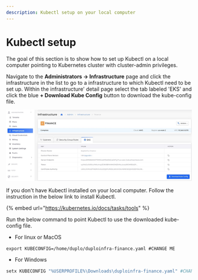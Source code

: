 ```yaml
---
description: Kubectl setup on your local computer
---
```


# Kubectl setup

The goal of this section is to show how to set up Kubectl on a local computer pointing to Kubernetes cluster with cluster-admin privileges.

Navigate to the **Administrators -> Infrastructure** page and click the infrastructure in the list to go to a infrastructure to which Kubectl need to be set up. Within the infrastructure' detail page select the tab labeled 'EKS' and click the blue **+ Download Kube Config** button to download the kube-config file.

![](../.gitbook/assets/kubectl-config-download.jpg)

If you don't have Kubectl installed on your local computer. Follow the instruction in the below link to install Kubectl.

{% embed url="https://kubernetes.io/docs/tasks/tools" %}

Run the below command to point Kubectl to use the downloaded kube-config file.

* For linux or MacOS

```shell
export KUBECONFIG=/home/duplo/duploinfra-finance.yaml #CHANGE ME
```

* For Windows

```powershell
setx KUBECONFIG "%USERPROFILE%\Downloads\duploinfra-finance.yaml" #CHANGE ME
```

